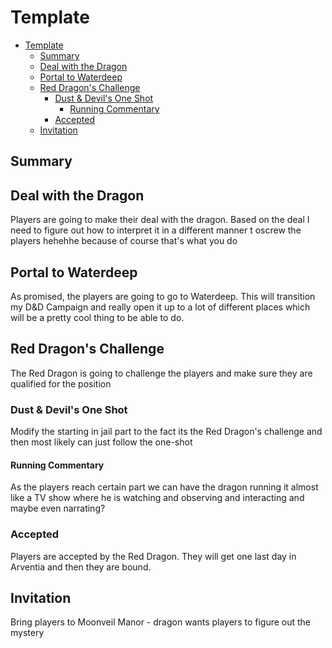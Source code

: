 # Template

- [Template](#template)
  - [Summary](#summary)
  - [Deal with the Dragon](#deal-with-the-dragon)
  - [Portal to Waterdeep](#portal-to-waterdeep)
  - [Red Dragon's Challenge](#red-dragons-challenge)
    - [Dust \& Devil's One Shot](#dust--devils-one-shot)
      - [Running Commentary](#running-commentary)
    - [Accepted](#accepted)
  - [Invitation](#invitation)


## Summary




## Deal with the Dragon

Players are going to make their deal with the dragon. Based on the deal I need to figure out how to interpret it in a different manner t oscrew the players hehehhe because of course that's what you do


## Portal to Waterdeep

As promised, the players are going to go to Waterdeep. This will transition my D&D Campaign and really open it up to a lot of different places which will be a pretty cool thing to be able to do.


## Red Dragon's Challenge

The Red Dragon is going to challenge the players and make sure they are qualified for the position


### Dust & Devil's One Shot

Modify the starting in jail part to the fact its the Red Dragon's challenge and then most likely can just follow the one-shot


#### Running Commentary

As the players reach certain part we can have the dragon running it almost like a TV show where he is watching and observing and interacting and maybe even narrating? 


### Accepted

Players are accepted by the Red Dragon. They will get one last day in Arventia and then they are bound.



## Invitation

Bring players to Moonveil Manor - dragon wants players to figure out the mystery







